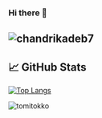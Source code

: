 ### Hi there 👋


<h2 align="left"> <img src="https://komarev.com/ghpvc/?username=AkbarYusupov2003&label=Profile%20views&color=0e75b6&style=flat" alt="chandrikadeb7" /> </h2>

## &#x1f4c8; GitHub Stats
[![Top Langs](https://github-readme-stats.vercel.app/api/top-langs/?username=AkbarYusupov2003&hide=java,html,css&theme=radical)](https://github.com/anuraghazra/github-readme-stats)
<p><img align="left" src="https://github-readme-stats.vercel.app/api?username=AkbarYusupov2003&show_icons=true&locale=en" alt="tomitokko" /></p>
